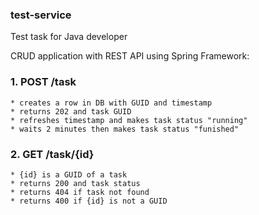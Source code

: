 ### test-service
Test task for Java developer

CRUD application with REST API using Spring Framework:
### 1. POST /task 
	* creates a row in DB with GUID and timestamp
	* returns 202 and task GUID
	* refreshes timestamp and makes task status "running"
	* waits 2 minutes then makes task status "funished"
### 2. GET /task/{id} 
	* {id} is a GUID of a task
	* returns 200 and task status
	* returns 404 if task not found
	* returns 400 if {id} is not a GUID
